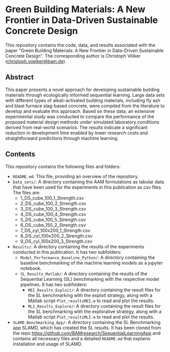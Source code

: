 # Green Building Materials: A New Frontier in Data-Driven Sustainable Concrete Design

This repository contains the code, data, and results associated with the paper "Green Building Materials: A New Frontier in Data-Driven Sustainable Concrete Design". The corresponding author is Christoph Völker (christoph.voelker@bam.de).

## Abstract

This paper presents a novel approach for developing sustainable building materials through ecologically informed sequential learning. Large data sets with different types of alkali-activated building materials, including fly ash and blast furnace slag-based concrete, were compiled from the literature to develop and evaluate this approach. Based on these data, an extensive experimental study was conducted to compare the performance of the proposed material design methods under simulated laboratory conditions derived from real-world scenarios. The results indicate a significant reduction in development time enabled by lower research costs and straightforward predictions through machine learning. 

## Contents

This repository contains the following files and folders:

- `README.md`: This file, providing an overview of the repository.
- `Data_sets/`: A directory containing the AAM formulations as tabular data that have been used for the experiments in this publication as csv files. The files are:
    - 1_DS_cube_100_1_Strength.csv
    - 2_DS_cube_100_2_Strength.csv
    - 3_DS_cube_100_3_Strength.csv
    - 4_DS_cube_100_4_Strength.csv
    - 5_DS_cube_100_5_Strength.csv
    - 6_DS_cube_150_2_Strength.csv
    - 7_DS_cyl_100x200_1_Strength.csv
    - 8_DS_cyl_100x200_2_Strength.csv
    - 9_DS_cyl_100x200_3_Strength.csv
- `Results/`: A directory containing the results of the experiments conducted in this publication. It has two subfolders:
    - `Model_Performance_Baseline_Python/`: A directory containing the baseline benchmarking of the machine learning models as a jupyter notebook.
    - `SL_Results_Matlab/`: A directory containing the results of the Sequential Learning (SL) benchmarking with the respective model pipelines. It has two subfolders:
        - `MEI_Results_Exploit/`: A directory containing the result files for the SL benchmarking with the exploit strategy, along with a Matlab script `Plot_resultsMEI.m` to read and plot the results.
        - `MLI_Results_Explore/`: A directory containing the result files for the SL benchmarking with the explorative strategy, along with a Matlab script `Plot_resultsMLI.m` to read and plot the results.
- `SLAMD_Benchmarking_App/`: A directory containing the SL Benchmarking app SLAMD, which has created the SL results. It has been cloned from the repo https://github.com/BAMresearch/SequentialLearningApp and contains all necessary files and a detailed `README.md` that explains installation and usage of SLAMD.
